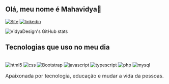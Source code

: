 ## Olá, meu nome é Mahavidya👋

[![Site]( https://img.shields.io/badge/website-000000?style=for-the-badge&logo=About.me&logoColor=whit)](https://vidyadesign.com)
[![linkedin](https://img.shields.io/badge/LinkedIn-0077B5?style=for-the-badge&logo=linkedin&logoColor=whit)](https://www.linkedin.com/in/vidya-design/)

![VidyaDesign's GitHub stats](https://github-readme-stats.vercel.app/api?username=VidyaDesign&show_icons=true&theme=radical)

## Tecnologias que uso no meu dia

 <div style="display: inline-block">
      <br />
      <img src="https://img.shields.io/badge/HTML-239120?style=for-the-badge&logo=html5&logoColor=white" alt="html5" aline="center"/>
      <img src="https://img.shields.io/badge/CSS-239120?&style=for-the-badge&logo=css3&logoColor=whit" alt="css" aline="center"/>
      <img src="https://img.shields.io/badge/Bootstrap-563D7C?style=for-the-badge&logo=bootstrap&logoColor=white" alt="Bootstrap" aline="center"/>
      <img src="https://img.shields.io/badge/JavaScript-F7DF1E?style=for-the-badge&logo=javascript&logoColor=black" alt="javascript" aline="center"/>
      <img src="https://img.shields.io/badge/TypeScript-007ACC?style=for-the-badge&logo=typescript&logoColor=white" alt="typescript" aline="center"/>
      <img src="https://img.shields.io/badge/PHP-777BB4?style=for-the-badge&logo=php&logoColor=white" alt="php" aline="center"/>
      <img src="https://img.shields.io/badge/MySQL-00000F?style=for-the-badge&logo=mysql&logoColor=white" alt="mysql" aline="center"/>      
    </div>
    <br/ >
      <p style="font-size: medium">
      Apaixonada por tecnologia, educação e mudar a vida da pessoas.
    </p>
